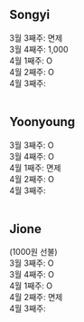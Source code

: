 ## Songyi
3월 3째주: 면제 <br/>
3월 4째주: 1,000<br/>
4월 1째주: O <br/>
4월 2째주: O <br/>
4월 3째주:  <br/>
<br/>

## Yoonyoung
3월 3째주: O <br/>
3월 4째주: O <br/>
4월 1째주: 면제 <br/>
4월 2째주: O <br/>
4월 3째주:  <br/>
<br/>

## Jione
(1000원 선불) <br/>
3월 3째주: O <br/>
3월 4째주: O <br/>
4월 1째주: O <br/>
4월 2째주: 면제 <br/>
4월 3째주:  <br/>
<br/>
